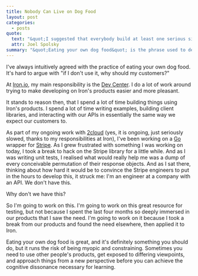 ```yaml
---
title: Nobody Can Live on Dog Food
layout: post
categories:
  - posts
quote:
  text: "&quot;I suggested that everybody build at least one serious site using CityDesk to smoke out more bugs. That's what is meant by eating your own dog food.&quot;"
  attr: Joel Spolsky
summary: "&quot;Eating your own dog food&quot; is the phrase used to describe interacting with your product the way customers do. It's considered good practice, to the point of being common sense. It can be taken too far."
---
```


I've always intuitively agreed with the practice of eating your own dog food. 
It's hard to argue with &quot;if I don't use it, why should my customers?&quot;

At [Iron.io](http://www.iron.io), my main responsibility is the [Dev Center](http://dev.iron.io). 
I do a lot of work around trying to make developing on Iron's products 
easier and more pleasant.

It stands to reason then, that I spend a lot of time building things using 
Iron's products. I spend a lot of time writing examples, building client 
libraries, and interacting with our APIs in essentially the same way we expect 
our customers to.

As part of my ongoing work with [2cloud](http://www.2cloud.org) (yes, it is 
ongoing, just seriously slowed, thanks to my responsibilities at Iron), I've 
been working on a [Go](http://www.golang.org) wrapper for [Stripe](http://www.stripe.com). 
As I grew frustrated with something I was working on today, I took a break to 
hack on the Stripe library for a little while. And as I was writing unit tests, 
I realised what would really help me was a dump of every conceivable permutation 
of their response objects. And as I sat there, thinking about how hard it would 
be to convince the Stripe engineers to put in the hours to develop this, it 
struck me: I'm an engineer at a company with an API. We don't have this.

Why don't we have this?

So I'm going to work on this. I'm going to work on this great resource for 
testing, but not because I spent the last four months so deeply immersed in our 
products that I saw the need. I'm going to work on it because I took a break from 
our products and found the need elsewhere, then applied it to Iron.

Eating your own dog food is great, and it's definitely something you should do, 
but it runs the risk of being myopic and constraining. Sometimes you need to 
use other people's products, get exposed to differing viewpoints, and approach 
things from a new perspective before you can achieve the cognitive dissonance 
necessary for learning.
